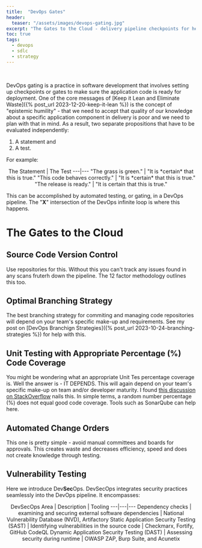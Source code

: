 ```yaml
---
title:  "DevOps Gates"
header:
  teaser: "/assets/images/devops-gating.jpg"
excerpt: "The Gates to the Cloud - delivery pipeline checkpoints for healthy, resilient, and secure applications."
toc: true
tags:
  - devops
  - sdlc
  - strategy
---
```


<figure style="width: 300px" class="align-left">
  <img src="{{ site.url }}{{ site.baseurl }}/assets/images/devops-gating.jpg" alt="">
</figure> 
<br>
DevOps gating is a practice in software development that involves setting up checkpoints or gates to make sure the application code is ready for deployment. One of the core messages of [Keep it Lean and Eliminate Waste]({% post_url 2023-12-20-keep-it-lean %}) is the concept of "epistemic humility" - that we need to accept that quality of our knowledge about a specific application component in delivery is poor and we need to plan with that in mind. As a result, two separate propositions that have to be evaluated independently:

1. A statement and
2. A test.

For example:

<div align="center">
The Statement | The Test
---|---
"The grass is green." | "It is *certain* that this is true."
"This code behaves correctly." | "It is *certain* that this is true."
"The release is ready." | "It is certain that this is true."
</div>

This can be accomplished by automated testing, or gating, in a DevOps pipeline.  The "**X**" intersection of the DevOps infinite loop is where this happens.

# The Gates to the Cloud

## Source Code Version Control
Use repositories for this.  Without this you can't track any issues found in any scans fruterh down the pipeline.  The 12 factor methodology outlines this too.

## Optimal Branching Strategy
The best branching strategy for commiting and managing code repositories will depend on your team's specific make-up and requirements.  See my post on [DevOps Branchign Strategies]({% post_url 2023-10-24-branching-strategies %}) for help with this.

## Unit Testing with Appropriate Percentage (%) Code Coverage
You might be wondering what an appropriate Unit Tes percentage coverage is.  Well the answer is - IT DEPENDS.  This will again depend on your team's specific make-up on team and/or developer maturity.  I found [this discussion on StackOverflow](https://stackoverflow.com/questions/90002/what-is-a-reasonable-code-coverage-for-unit-tests-and-why) nails this.  In simple terms, a random number percentage (%) does not equal good code coverage.  Tools such as SonarQube can help here.

## Automated Change Orders
This one is pretty simple - avoid manual committees and boards for approvals.  This creates waste and decreases efficiency, speed and does not create knowledge through testing.

## Vulnerability Testing
Here we introduce Dev**Sec**Ops.  DevSecOps integrates security practices seamlessly into the DevOps pipeline. It encompasses:

<div align="center">
DevSecOps Area | Description | Tooling
---|---|---
Dependency checks | examining and securing external software dependencies | National Vulnerability Database (NVD), Artifactory
Static Application Security Testing (SAST) | Identifying vulnerabilities in the source code | Checkmarx, Fortify, GitHub CodeQL
Dynamic Application Security Testing (DAST) | Assessing security during runtime | OWASP ZAP, Burp Suite, and Acunetix
</div>


